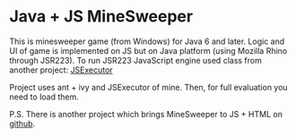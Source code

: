 Java + JS MineSweeper
===========================

This is minesweeper game (from Windows) for Java 6 and later. Logic and UI of game is implemented on JS but on Java platform (using Mozilla Rhino through JSR223).
To run JSR223 JavaScript engine used class from another project: <a href='https://github.com/ales-vilchytski/JSExecutor'>JSExecutor</a>

Project uses ant + ivy and JSExecutor of mine. Then, for full evaluation you need to load them.

P.S. There is another project which brings MineSweeper to JS + HTML on <a href='https://github.com/ales-vilchytski/MineSweeper'>github</a>.